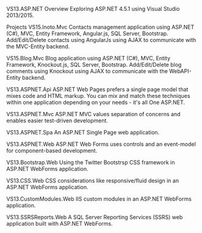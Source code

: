 VS13.ASP.NET
Overview
Exploring ASP.NET 4.5.1 using Visual Studio 2013/2015.

Projects
VS15.Inoto.Mvc
Contacts management application using ASP.NET (C#), MVC, Entity Framework, Angular.js, SQL Server, Bootstrap. Add/Edit/Delete contacts using AngularJs using AJAX to communicate with the MVC-Entity backend.


VS15.Blog.Mvc
Blog application using ASP.NET (C#), MVC, Entity Framework, Knockout.js, SQL Server, Bootstrap. Add/Edit/Delete blog comments using Knockout using AJAX to communicate with the WebAPI-Entity backend.


VS13.ASPNET.Api
  ASP.NET Web Pages prefers a single page model that mixes code and HTML markup. You can mix and match these 
  techniques within one application depending on your needs - it's all One ASP.NET.

VS13.ASPNET.Mvc
ASP.NET MVC values separation of concerns and enables easier test-driven development.

VS13.ASPNET.Spa
An ASP.NET Single Page web application.

VS13.ASPNET.Web
ASP.NET Web Forms uses controls and an event-model for component-based development.

VS13.Bootstrap.Web
Using the Twitter Bootstrsp CSS framework in ASP.NET WebForms application.

VS13.CSS.Web
CSS considerations like responsive/fluid design in an ASP.NET WebForms application.

VS13.CustomModules.Web
IIS custom modules in an ASP.NET WebForms application.

VS13.SSRSReports.Web
A SQL Server Reporting Services (SSRS) web application built with ASP.NET WebForms.
